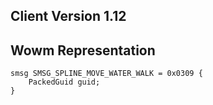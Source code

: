 ## Client Version 1.12

## Wowm Representation
```rust,ignore
smsg SMSG_SPLINE_MOVE_WATER_WALK = 0x0309 {
    PackedGuid guid;    
}

```
